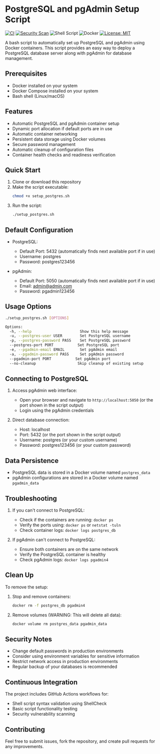 # PostgreSQL and pgAdmin Setup Script

[![CI](https://github.com/{username}/postgres-pgadmin-docker/actions/workflows/ci.yml/badge.svg)](https://github.com/{username}/postgres-pgadmin-docker/actions/workflows/ci.yml)
[![Security Scan](https://github.com/{username}/postgres-pgadmin-docker/actions/workflows/security.yml/badge.svg)](https://github.com/{username}/postgres-pgadmin-docker/actions/workflows/security.yml)
![Shell Script](https://img.shields.io/badge/shell_script-%23121011.svg?style=flat&logo=gnu-bash&logoColor=white)
![Docker](https://img.shields.io/badge/docker-%230db7ed.svg?style=flat&logo=docker&logoColor=white)
[![License: MIT](https://img.shields.io/badge/License-MIT-yellow.svg)](https://opensource.org/licenses/MIT)

A bash script to automatically set up PostgreSQL and pgAdmin using Docker containers. This script provides an easy way to deploy a PostgreSQL database server along with pgAdmin for database management.

## Prerequisites

- Docker installed on your system
- Docker Compose installed on your system
- Bash shell (Linux/macOS)

## Features

- Automatic PostgreSQL and pgAdmin container setup
- Dynamic port allocation if default ports are in use
- Automatic container networking
- Persistent data storage using Docker volumes
- Secure password management
- Automatic cleanup of configuration files
- Container health checks and readiness verification

## Quick Start

1. Clone or download this repository
2. Make the script executable:
   ```bash
   chmod +x setup_postgres.sh
   ```
3. Run the script:
   ```bash
   ./setup_postgres.sh
   ```

## Default Configuration

- PostgreSQL:
  - Default Port: 5432 (automatically finds next available port if in use)
  - Username: postgres
  - Password: postgres123456

- pgAdmin:
  - Default Port: 5050 (automatically finds next available port if in use)
  - Email: admin@admin.com
  - Password: pgadmin123456

## Usage Options

```bash
./setup_postgres.sh [OPTIONS]

Options:
  -h, --help                      Show this help message
  -u, --postgres-user USER        Set PostgreSQL username
  -p, --postgres-password PASS    Set PostgreSQL password
  --postgres-port PORT           Set PostgreSQL port
  -e, --pgadmin-email EMAIL       Set pgAdmin email
  -a, --pgadmin-password PASS     Set pgAdmin password
  --pgadmin-port PORT           Set pgAdmin port
  --no-cleanup                   Skip cleanup of existing setup
```

## Connecting to PostgreSQL

1. Access pgAdmin web interface:
   - Open your browser and navigate to `http://localhost:5050` (or the port shown in the script output)
   - Login using the pgAdmin credentials

2. Direct database connection:
   - Host: localhost
   - Port: 5432 (or the port shown in the script output)
   - Username: postgres (or your custom username)
   - Password: postgres123456 (or your custom password)

## Data Persistence

- PostgreSQL data is stored in a Docker volume named `postgres_data`
- pgAdmin configurations are stored in a Docker volume named `pgadmin_data`

## Troubleshooting

1. If you can't connect to PostgreSQL:
   - Check if the containers are running: `docker ps`
   - Verify the ports using: `docker ps` or `netstat -tuln`
   - Check container logs: `docker logs postgres_db`

2. If pgAdmin can't connect to PostgreSQL:
   - Ensure both containers are on the same network
   - Verify the PostgreSQL container is healthy
   - Check pgAdmin logs: `docker logs pgadmin4`

## Clean Up

To remove the setup:

1. Stop and remove containers:
   ```bash
   docker rm -f postgres_db pgadmin4
   ```

2. Remove volumes (WARNING: This will delete all data):
   ```bash
   docker volume rm postgres_data pgadmin_data
   ```

## Security Notes

- Change default passwords in production environments
- Consider using environment variables for sensitive information
- Restrict network access in production environments
- Regular backup of your databases is recommended

## Continuous Integration

The project includes GitHub Actions workflows for:
- Shell script syntax validation using ShellCheck
- Basic script functionality testing
- Security vulnerability scanning

## Contributing

Feel free to submit issues, fork the repository, and create pull requests for any improvements.
